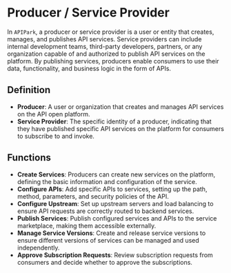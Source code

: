 # Producer / Service Provider

In `APIPark`, a producer or service provider is a user or entity that creates, manages, and publishes API services. Service providers can include internal development teams, third-party developers, partners, or any organization capable of and authorized to publish API services on the platform. By publishing services, producers enable consumers to use their data, functionality, and business logic in the form of APIs.

## Definition

* **Producer**: A user or organization that creates and manages API services on the API open platform.
* **Service Provider**: The specific identity of a producer, indicating that they have published specific API services on the platform for consumers to subscribe to and invoke.

## Functions

* **Create Services**: Producers can create new services on the platform, defining the basic information and configuration of the service.
* **Configure APIs**: Add specific APIs to services, setting up the path, method, parameters, and security policies of the API.
* **Configure Upstream**: Set up upstream servers and load balancing to ensure API requests are correctly routed to backend services.
* **Publish Services**: Publish configured services and APIs to the service marketplace, making them accessible externally.
* **Manage Service Versions**: Create and release service versions to ensure different versions of services can be managed and used independently.
* **Approve Subscription Requests**: Review subscription requests from consumers and decide whether to approve the subscriptions.